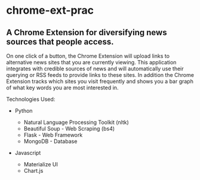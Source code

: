 # chrome-ext-prac
## A Chrome Extension for diversifying news sources that people access. 

On one click of a button, the Chrome Extension will upload links to alternative news sites that you are currently viewing. This application integrates with credible sources of news and will automatically use their querying or RSS feeds to provide links to these sites. In addition the Chrome Extension tracks which sites you visit frequently and shows you a bar graph of what key words you are most interested in. 

Technologies Used:
- Python
  - Natural Language Processing Toolkit (nltk)
  - Beautiful Soup - Web Scraping (bs4)
  - Flask - Web Framework
  - MongoDB - Database
  
- Javascript
  - Materialize UI
  - Chart.js 
